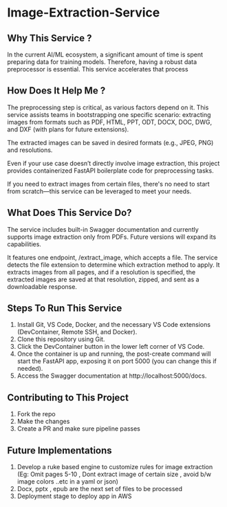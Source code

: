 # Image-Extraction-Service

## Why This Service ? 
In the current AI/ML ecosystem, a significant amount of time is spent preparing data for training models. Therefore, having a robust data preprocessor is essential. This service accelerates that process

## How Does It Help Me ?
The preprocessing step is critical, as various factors depend on it. This service assists teams in bootstrapping one specific scenario: extracting images from formats such as PDF, HTML, PPT, ODT, DOCX, DOC, DWG, and DXF (with plans for future extensions).

The extracted images can be saved in desired formats (e.g., JPEG, PNG) and resolutions.

Even if your use case doesn’t directly involve image extraction, this project provides containerized FastAPI boilerplate code for preprocessing tasks.

If you need to extract images from certain files, there's no need to start from scratch—this service can be leveraged to meet your needs.

## What Does This Service Do?

The service includes built-in Swagger documentation and currently supports image extraction only from PDFs. Future versions will expand its capabilities.

It features one endpoint, /extract_image, which accepts a file. The service detects the file extension to determine which extraction method to apply. It extracts images from all pages, and if a resolution is specified, the extracted images are saved at that resolution, zipped, and sent as a downloadable response.

## Steps To Run This Service

1. Install Git, VS Code, Docker, and the necessary VS Code extensions (DevContainer, Remote SSH, and Docker).
2. Clone this repository using Git.
3. Click the DevContainer button in the lower left corner of VS Code.
4. Once the container is up and running, the post-create command will start the FastAPI app, exposing it on port 5000 (you   can change this if needed).
5. Access the Swagger documentation at http://localhost:5000/docs.

## Contributing to This Project

1. Fork the repo 
2. Make the changes
3. Create a PR and make sure pipeline passes

## Future Implementations

1. Develop a ruke based engine to customize rules for image extraction
   (Eg: Omit pages 5-10 , Dont extract image of certain size , avoid b/w image colors ..etc in a yaml or json)
2. Docx, pptx , epub are the next set of files to be processed
3. Deployment stage to deploy app in AWS


